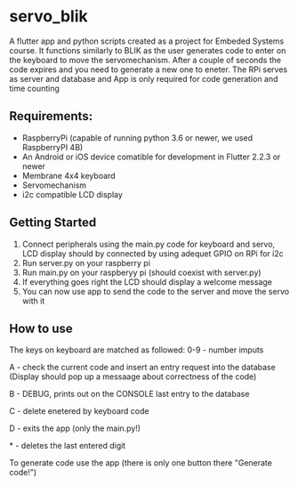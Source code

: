 # servo_blik

A flutter app and python scripts created as a project for Embeded Systems course. It functions similarly to BLIK as the user generates code to enter on the keyboard to move the servomechanism. After a couple of seconds the code expires and you need to generate a new one to eneter. The RPi serves as server and database and App is only required for code generation and time counting

## Requirements:
  - RaspberryPi (capable of running python 3.6 or newer, we used RaspberryPI 4B)
  - An Android or iOS device comatible for development in Flutter 2.2.3 or newer
  - Membrane 4x4 keyboard
  - Servomechanism
  - i2c compatible LCD display
  
## Getting Started
  1. Connect peripherals using the main.py code for keyboard and servo, LCD display should by connected by using adequet GPIO on RPi for i2c
  2. Run server.py on your raspberry pi
  3. Run main.py on your raspberyy pi (should coexist with server.py)
  4. If everything goes right the LCD should display a welcome message
  5. You can now use app to send the code to the server and move the servo with it

## How to use
The keys on keyboard are matched as followed: 
0-9 - number imputs

A - check the current code and insert an entry request into the database (Display should pop up a messaage about correctness of the code)

B - DEBUG, prints out on the CONSOLE last entry to the database

C - delete enetered by keyboard code

D - exits the app (only the main.py!)

\* - deletes the last entered digit

To generate code use the app (there is only one button there "Generate code!")

  

